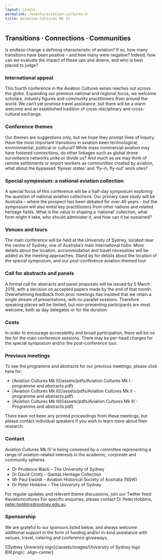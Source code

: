 ```yaml
---
layout: single
permalink: /events/aviation-cultures-4
title: Aviation Cultures Mk IV
---
```


## Transitions &middot; Connections &middot; Communities

Is endless change a defining characteristic of aviation? If so, how many transitions have been positive – and how many were negative? Indeed, how can we evaluate the impact of these ups and downs, and who is best placed to judge?

### International appeal

This fourth conference in the Aviation Cultures series reaches out across the globe. Expanding our previous national and regional focus, we welcome scholars, industry figures and community practitioners from around the world. We can’t yet promise travel assistance, but there will be a warm welcome and an established tradition of cross-disciplinary and cross-cultural exchange.

### Conference themes

Our themes are suggestions only, but we hope they prompt lines of inquiry. Have the most important transitions in aviation been technological, environmental, political or cultural? While mass commercial aviation may have fostered connections, do other linkages such as global drone surveillance networks unite or divide us? And much as we may think of remote settlements or airport workers as communities created by aviation, what about the bypassed ‘flyover states’ and ‘fly-in, fly-out’ work sites?  

### Special symposium: a national aviation collection

A special focus of this conference will be a half-day symposium exploring the question of national aviation collections. Our primary case study will be Australia – where the prospect has been debated for over 40 years – but the symposium will also enlist key practitioners from other nations and related heritage fields. What is the value in shaping a ‘national’ collection, what form might it take, who should administer it, and how can it be sustained?

### Venues and tours

The main conference will be held at the University of Sydney, located near the centre of Sydney, one of Australia’s main international hubs. More details about the location, accommodation and travel necessities will be added as the meeting approaches. Stand by for details about the location of the special symposium, and our post-conference aviation-themed tour

### Call for abstracts and panels

A formal call for abstracts and panel proposals will be issued by 5 March 2018, with a decision on accepted papers made by the end of that month. Overwhelming feedback from prior meetings has insisted that we retain a single stream of presentations, with no parallel sessions. Therefore speaking places will be limited, but non-presenting participants are most welcome, both as day delegates or for the duration.

### Costs

In order to encourage accessibility and broad participation, there will be no fee for the main conference sessions. There may be per-head charges for the special symposium and/or the post-conference tour.

### Previous meetings

To see the programme and abstracts for our previous meetings, please click here for:

* [Aviation Cultures Mk I](/assets/pdfs/Aviation Cultures Mk I - programme and abstracts.pdf)
* [Aviation Cultures Mk II](/assets/pdfs/Aviation Cultures Mk II - programme and abstracts.pdf)
* [Aviation Cultures Mk III](/assets/pdfs/Aviation Cultures Mk III - Programme and abstracts.pdf)

There have not been any printed proceedings from these meetings, but please contact individual speakers if you wish to learn more about their research.

### Contact
Aviation Cultures Mk IV is being convened by a committee representing a range of aviation-related interests in the academic, corporate and community spheres.

* Dr Prudence Black – The University of Sydney
* Dr David Crotty – Qantas Heritage Collection
* Mr Paul Ewoldt – Aviation Historical Society of Australia (NSW)
* Dr Peter Hobbins – The University of Sydney

For regular updates and relevant theme discussions, join our Twitter feed: #aviationcultures
For specific enquiries, please contact Dr Peter Hobbins, peter.hobbins@sydney.edu.au

### Sponsorship
We are grateful to our sponsors listed below, and always welcome additional support in the form of funding and/or in-kind assistance with venues, travel, catering and conference giveaways.

![Sydney University logo](/assets/images/University of Sydney logo BW.png){: .align-center}
